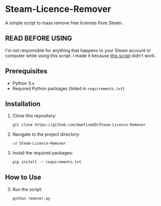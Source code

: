 # Steam-Licence-Remover
A simple script to mass remove free licenses from Steam.

## READ BEFORE USING
I'm not responsible for anything that happens to your Steam account or computer while using this script. I made it because [this script](https://steamcommunity.com/sharedfiles/filedetails/?id=756281375) didn't work.

## Prerequisites
- Python 3.x
- Required Python packages (listed in `requirements.txt`)

## Installation
1. Clone this repository:
    ```sh
    git clone https://github.com/UwUtismXD/Steam-Licence-Remover
    ```
2. Navigate to the project directory:
    ```sh
    cd Steam-Licence-Remover
    ```
3. Install the required packages:
    ```sh
    pip install -r requirements.txt
    ```

## How to Use
3. Run the script:
    ```sh
    python remover.py
    ```